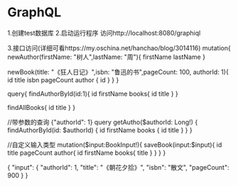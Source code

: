 # GraphQL

1.创建test数据库
2.启动运行程序
访问http://localhost:8080/graphiql

3.接口访问(详细可看https://my.oschina.net/hanchao/blog/3014116)
mutation{
  newAuthor(firstName: "树人",lastName: "周"){
    firstName 
    lastName 
  }
  
  newBook(title: "《狂人日记》",isbn: "鲁迅的书",pageCount: 100, authorId: 1){
    id
    title
    isbn
    pageCount
    author {
      id
    }
  }
}

query{
  findAuthorById(id:1){
    id
    firstName
    books{
      id
      title
    }
  }
  
  findAllBooks{
    id
    title
  }
}

//带参数的查询 {"authorId": 1}
query getAutho($authorId: Long!) {
  findAuthorById(id: $authorId) {
    id
    firstName
    books {
      id
      title
    }
  }
}

//自定义输入类型
mutation($input:BookInput!){
  saveBook(input:$input){
    id
    title
    pageCount
    author{
      id
      firstName
      books{
        title
      }
    }
  }
}

{
  "input": {
		"authorId": 1,
    "title": "《朝花夕拾》",
    "isbn": "散文",
    "pageCount": 900
	}
}

